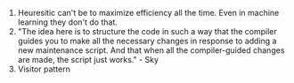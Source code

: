 1. Heuresitic can't be to maximize efficiency all the time. Even in machine learning they don't do that.
2. "The idea here is to structure the code in such a way that the compiler guides you to make all the necessary changes in response to adding a new maintenance script. And that when all the compiler-guided changes are made, the script just works." - Sky
3. Visitor pattern
